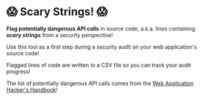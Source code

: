 # :scream: Scary Strings! :scream:

**Flag potentially dangerous API calls** in source code, a.k.a. lines containing **_scary strings_** from a security perspective!

Use this tool as a first step during a security audit on your web application's source code!

Flagged lines of code are written to a CSV file so you can track your audit progress!

The list of potentially dangerous API calls comes from the [Web Application Hacker's Handbook](http://mdsec.net/wahh/)!
